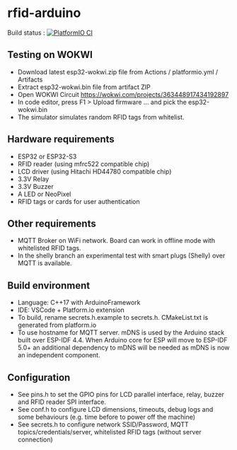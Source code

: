 # rfid-arduino

Build status : [![PlatformIO CI](https://github.com/fablab-bergamo/rfid-arduino/actions/workflows/platformio.yml/badge.svg)](https://github.com/fablab-bergamo/rfid-arduino/actions/workflows/platformio.yml)

## Testing on WOKWI

- Download latest esp32-wokwi.zip file from Actions / platformio.yml / Artifacts
- Extract esp32-wokwi.bin file from artifact ZIP
- Open WOKWI Circuit https://wokwi.com/projects/363448917434192897
- In code editor, press F1 > Upload firmware ... and pick the esp32-wokwi.bin
- The simulator simulates random RFID tags from whitelist.

## Hardware requirements

- ESP32 or ESP32-S3
- RFID reader (using mfrc522 compatible chip)
- LCD driver (using Hitachi HD44780 compatible chip)
- 3.3V Relay
- 3.3V Buzzer
- A LED or NeoPixel
- RFID tags or cards for user authentication

## Other requirements

- MQTT Broker on WiFi network. Board can work in offline mode with whitelisted RFID tags.
- In the shelly branch an experimental test with smart plugs (Shelly) over MQTT is available.

## Build environment

- Language: C++17 with ArduinoFramework
- IDE: VSCode + Platform.io extension
- To build, rename secrets.h.example to secrets.h. CMakeList.txt is generated from platform.io
- To use hostname for MQTT server. mDNS is used by the Arduino stack built over ESP-IDF 4.4. When Arduino core for ESP will move to ESP-IDF 5.0+ an additional dependency to mDNS will be needed as mDNS is now an independent component.

## Configuration

- See pins.h to set the GPIO pins for LCD parallel interface, relay, buzzer and RFID reader SPI interface.
- See conf.h to configure LCD dimensions, timeouts, debug logs and some behaviours (e.g. time before to power off the machine)
- See secrets.h to configure network SSID/Password, MQTT topics/credentials/server, whitelisted RFID tags (without server connection)
